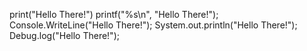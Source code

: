 print("Hello There!")
printf("%s\n", "Hello There!");
Console.WriteLine("Hello There!");
System.out.println("Hello There!");
Debug.log("Hello There!");

